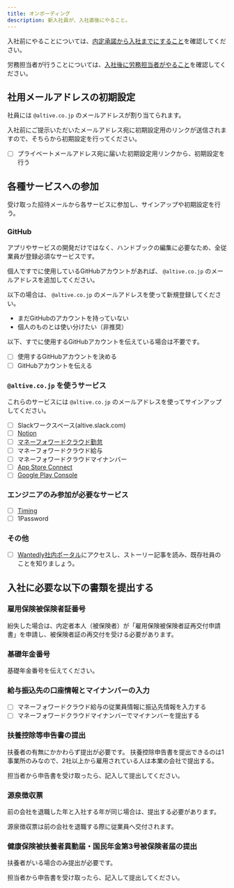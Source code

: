 ```yaml
---
title: オンボーディング
description: 新入社員が、入社直後にやること。
---
```

入社前にやることについては、[内定承諾から入社までにすること](/recruit/before_joining)を確認してください。

労務担当者が行うことについては、[入社後に労務担当者がやること](/recruit/after_joining)を確認してください。

## 社用メールアドレスの初期設定
社員には `@altive.co.jp` のメールアドレスが割り当てられます。

入社前にご提示いただいたメールアドレス宛に初期設定用のリンクが送信されますので、そちらから初期設定を行ってください。

- [ ] プライベートメールアドレス宛に届いた初期設定用リンクから、初期設定を行う

## 各種サービスへの参加
受け取った招待メールから各サービスに参加し、サインアップや初期設定を行う。

### GitHub
アプリやサービスの開発だけではなく、ハンドブックの編集に必要なため、全従業員が登録必須なサービスです。

個人ですでに使用しているGitHubアカウントがあれば、 `@altive.co.jp` のメールアドレスを追加してください。

以下の場合は、 `@altive.co.jp` のメールアドレスを使って新規登録してください。
- まだGitHubのアカウントを持っていない
- 個人のものとは使い分けたい（非推奨）

以下、すでに使用するGitHubアカウントを伝えている場合は不要です。

- [ ] 使用するGitHubアカウントを決める
- [ ] GitHubアカウントを伝える

### `@altive.co.jp` を使うサービス
これらのサービスには `@altive.co.jp` のメールアドレスを使ってサインアップしてください。

- [ ] Slackワークスペース(altive.slack.com)
- [ ] [Notion](https://www.notion.so/altive)
- [ ] [マネーフォワードクラウド勤怠](https://attendance.moneyforward.com/my_page)
- [ ] マネーフォワードクラウド給与
- [ ] マネーフォワードクラウドマイナンバー
- [ ] [App Store Connect](https://appstoreconnect.apple.com)
- [ ] [Google Play Console](https://play.google.com/console/u/0/developers/8507323661724667240)

### エンジニアのみ参加が必要なサービス
- [ ] [Timing](https://web.timingapp.com)
- [ ] 1Password

### その他
- [ ] [Wantedly社内ポータル](https://www.wantedly.com/companies/altive)にアクセスし、ストーリー記事を読み、既存社員のことを知りましょう。

## 入社に必要な以下の書類を提出する

### 雇用保険被保険者証番号
紛失した場合は、内定者本人（被保険者）が「雇用保険被保険者証再交付申請書」を申請し、被保険者証の再交付を受ける必要があります。

### 基礎年金番号
基礎年金番号を伝えてください。

### 給与振込先の口座情報とマイナンバーの入力
- [ ] マネーフォワードクラウド給与の従業員情報に振込先情報を入力する
- [ ] マネーフォワードクラウドマイナンバーでマイナンバーを提出する

### 扶養控除等申告書の提出
扶養者の有無にかかわらず提出が必要です。
扶養控除申告書を提出できるのは1事業所のみなので、2社以上から雇用されている人は本業の会社で提出する。

担当者から申告書を受け取ったら、記入して提出してください。

### 源泉徴収票
前の会社を退職した年と入社する年が同じ場合は、提出する必要があります。

源泉徴収票は前の会社を退職する際に従業員へ交付されます。

### 健康保険被扶養者異動届・国民年金第3号被保険者届の提出
扶養者がいる場合のみ提出が必要です。

担当者から申告書を受け取ったら、記入して提出してください。
